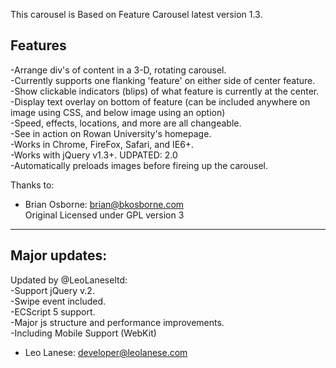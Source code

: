 This carousel is Based on Feature Carousel latest version 1.3.<br>

<h2>Features</h2>
-Arrange div's of content in a 3-D, rotating carousel.<br>
-Currently supports one flanking 'feature' on either side of center feature.<br>
-Show clickable indicators (blips) of what feature is currently at the center.<br>
-Display text overlay on bottom of feature (can be included anywhere on image using CSS, and below image using an option)<br>
-Speed, effects, locations, and more are all changeable.<br>
-See in action on Rowan University's homepage.<br>
-Works in Chrome, FireFox, Safari, and IE6+.<br>
-Works with jQuery v1.3+. UDPATED: 2.0<br>
-Automatically preloads images before fireing up the carousel.<br>

Thanks to:<br>
- Brian Osborne: brian@bkosborne.com<br>
Original Licensed under GPL version 3<br>

-----------------------------------------------------------------------------------------------

<h2>Major updates:</h2>

Updated by @LeoLaneseltd: <br>
-Support jQuery v.2. <br>
-Swipe event included. <br>
-ECScript 5 support. <br>
-Major js structure and performance improvements.<br>
-Including Mobile Support (WebKit)<br>

- Leo Lanese: developer@leolanese.com

